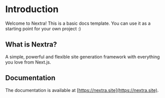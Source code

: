 # Introduction
 
Welcome to Nextra! This is a basic docs template. You can use it as a starting point for your own project :)

## What is Nextra?

A simple, powerful and flexible site generation framework with everything you love from Next.js.

## Documentation

The documentation is available at [https://nextra.site](https://nextra.site).
